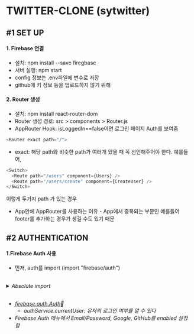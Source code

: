 # TWITTER-CLONE (sytwitter)

## #1 SET UP

#### 1. Firebase 연결

- 설치: npm install --save firegbase
- 서버 실행: npm start
- config 정보는 .env파일에 변수로 저장
- github에 키 정보 등을 업로드하지 않기 위해

#### 2. Router 생성

- 설치: npm install react-router-dom
- Router 생성 경로: src > components > Router.js
- AppRouter Hook: isLoggedIn==false이면 로그인 페이지 Auth를 보여줌

```js
<Router exact path="/">
```

- exact: 해당 path와 비슷한 path가 여러개 있을 때 꼭 선언해주어야 한다.
  예를들어,

```js
<Switch>
  <Route path="/users" component={Users} />
  <Route path="/users/create" component={CreateUser} />
</Switch>
```

이렇게 두가지 path 가 있는 경우

- App안에 AppRouter를 사용하는 이유 - App에서 중복되는 부분인 예를들어 footer를 추가하는 경우가 생길 수도 있기 때문

## #2 AUTHENTICATION

#### 1.Firebase Auth 사용

- 먼저, auth를 import (import "firebase/auth")
<br/>
<details>
<summary><i>Absolute import<i></summary>
- 절대 경로로 import 할 수 있다.
- jsconfig.json 파일 생성

```js
{
  "compilerOptions": {
    "baseUrl": "src"
  },
  "include": ["src"]
}
```

</details>
<br/>

- [firebase.auth.Auth](https://firebase.google.com/docs/reference/js/firebase.auth.Auth):link:
  - authService.currentUser: 유저의 로그인 여부를 알 수 있다
- Firebase Auth 메뉴에서 Email/Password, Google, GitHub를 enabled 설정 함
